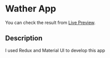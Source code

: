 # Wather App

You can check the result from [Live Preview](https://behnameskandari.github.io/weatherapp/).

## Description

I used Redux and Material UI to develop this app
